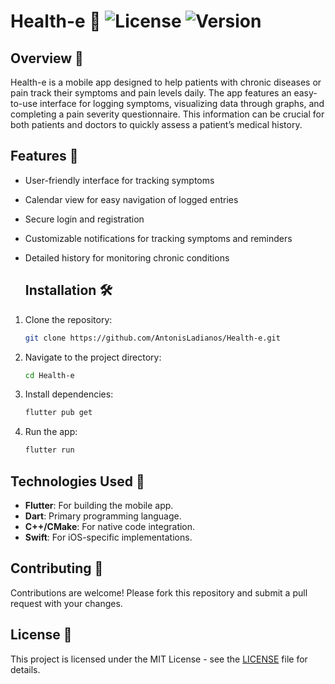 # Health-e 📱 ![License](https://img.shields.io/badge/license-MIT-green) ![Version](https://img.shields.io/badge/version-1.0-blue)




## Overview 📝

Health-e is a mobile app designed to help patients with chronic diseases or pain track their symptoms and pain levels daily. The app features an easy-to-use interface for logging symptoms, visualizing data through graphs, and completing a pain severity questionnaire. This information can be crucial for both patients and doctors to quickly assess a patient’s medical history.

## Features 🚀

- User-friendly interface for tracking symptoms
- Calendar view for easy navigation of logged entries
- Secure login and registration
- Customizable notifications for tracking symptoms and reminders
- Detailed history for monitoring chronic conditions

  ## Installation 🛠️

1. Clone the repository:
   ```bash
   git clone https://github.com/AntonisLadianos/Health-e.git

2. Navigate to the project directory:
   ```bash
   cd Health-e

3. Install dependencies:
   ```bash
   flutter pub get
   
4. Run the app:
   ```bash
   flutter run

## Technologies Used 🧰
- **Flutter**: For building the mobile app.
- **Dart**: Primary programming language.
- **C++/CMake**: For native code integration. 
- **Swift**: For iOS-specific implementations.

## Contributing 🤝
Contributions are welcome! Please fork this repository and submit a pull request with your changes.

## License 📄
This project is licensed under the MIT License - see the [LICENSE](https://github.com/AntonisLadianos/Health-e/blob/main/LICENSE) file for details.
